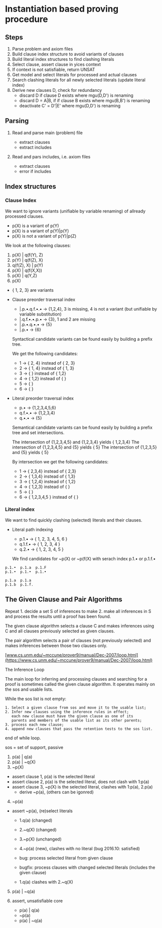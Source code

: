 # Instantiation based proving procedure

## Steps

1. Parse problem and axiom files
2. Build clause index structure to avoid variants of clauses
3. Build literal index structures to find clashing literals
4. Select clause, assert clause in yices context
5. If context is not satisfiable, return UNSAT
6. Get model and select literals for processed and actual clauses
7. Search clashing literals for all newly selected literals (update literal index)
8. Derive new clauses D, check for redundancy
    - discard D if clause D exists where mgu(D,D') is renaming
    - discard D = A|B, if if clause B exists where mgu(B,B') is renaming
    - deactivate C' = D'|E' where mgu(D,D') is renaming

## Parsing

1. Read and parse main (problem) file
    - extract clauses
    - extract includes

2. Read and pars includes, i.e. axiom files
    - extract clauses
    - error if includes

## Index structures

### Clause Index

We want to ignore variants (unifiable by variable renaming) of allready processed clauses.

- p(X) is a variant of p(Y)
- p(X) is a variant of p(Y)|p(Y)
- p(X) is not a variant of p(Y)|p(Z)

We look at the following clauses:

1. p(X) | q(f(Y), Z)
2. p(Y) | q(f(Z), X)
3. q(f(Z), X) | p(Y)
4. p(X) | q(f(X,X))
5. p(X) | q(Y,Z)
6. p(X)

- { 1, 2, 3} are variants

- Clause preorder traversal index
    - |.p.•.q.f.•.• -> {1,2,4}, 3 is missing, 4 is not a variant (but unifiable by variable substitution)
    - |.q.f.•.•.p.• -> {3}, 1 and 2 are missing
    - |.p.•.q.•.• -> {5}
    - |.p.• -> {6}

    Syntactical candidate variants can be found easily by building a prefix tree.

    We get the following candidates:
    - 1 -> { 2, 4} instead of { 2, 3}
    - 2 -> { 1, 4} instead of { 1, 3}
    - 3 -> { } instead of { 1,2}
    - 4 -> { 1,2} instead of { }
    - 5 -> { }
    - 6 -> { }

- Literal preorder traversal index
    - p.• -> {1,2,3,4,5,6}
    - q.f.•.• -> {1,2,3,4}
    - q.•.• -> {5}

    Semantical candidate variants can be found easily by building a prefix tree and set intersections.

    The intersection of {1,2,3,4,5} and {1,2,3,4} yields { 1,2,3,4}
    The intersection of {1,2,3,4,5} and {5} yields { 5}
    The intersection of {1,2,3,5} and {5} yields { 5}

    By intersection we get the following candidates:

    - 1 -> { 2,3,4} instead of { 2,3}
    - 2 -> { 1,3,4} instead of { 1,3}
    - 3 -> { 1,2,4} instead of { 1,2}
    - 4 -> { 1,2,3} instead of { }
    - 5 -> { }
    - 6 -> { 1,2,3,4,5 } instead of { }


### Literal index

We want to find quickly clashing (selected) literals and their clauses.

- Literal path indexing

    - p.1.• -> { 1, 2, 3, 4, 5, 6 }
    - q.1.f.• -> { 1, 2, 3, 4 }
    - q.2.• -> { 1, 2, 3, 4, 5 }

    We find candidates for ~p(X) or ~p(f(X) with serach index p.1.• or p.1.f.•

```
p.1.•  p.1.a  p.1.F
p.1.•  p.1.•  p.1.•

p.1.a  p.1.a
p.1.b  p.1.f.
```

## The Given Clause and Pair Algorithms

Repeat
    1. decide a set S of inferences to make
    2. make all inferences in S and process the results
until a proof has been found.

The given clause algorithm selects a clause C and makes inferences using C and all clauses
previously selected as given clauses.

The pair algorithm selects a pair of clauses (not previously selected) and makes inferences
between those two clauses only.


[www.cs.unm.edu/~mccune/prover9/manual/Dec-2007/loop.html](https://www.cs.unm.edu/~mccune/prover9/manual/Dec-2007/loop.html)

The Inference Loop

The main loop for inferring and processing clauses and searching for a proof is sometimes called the given clause algorithm.
It operates mainly on the sos and usable lists.

While the sos list is not empty:

    1. Select a given clause from sos and move it to the usable list;
    2. Infer new clauses using the inference rules in effect;
       each new clause must have the given clause as one of its
       parents and members of the usable list as its other parents;
    3. process each new clause;
    4. append new clauses that pass the retention tests to the sos list.

end of while loop.

sos = set of support, passive




1. p(a) | q(a)
2. p(a) | ~q(X)
3. ~p(X)


- assert clause 1, p(a) is the selected literal
- assert clause 2, p(a) is the selected literal, does not clash with 1:p(a)
- assert clause 3, ~p(X) is the selected literal, clashes with 1:p(a), 2.p(a)
    - derive ~p(a), (others can be igonred)

4. ~p(a)

- assert ~p(a), (re)select literals
    - 1.q(a)   (changed)
    - 2.~q(X)  (changed)
    - 3.~p(X)  (unchanged)
    - 4.~p(a)  (new), clashes with no literal (bug 2016.10: satisfied)

    - bug: process selected literal from given clause
    - bugfix: process clauses with changed selected literals (includes the given clause)
    - 1.q(a) clashes with 2.~q(X)

5. p(a) | ~q(a)

6. assert, unsatisfiable core
    - p(a) | q(a)
    - ~p(a)
    - p(a) | ~q(a)








